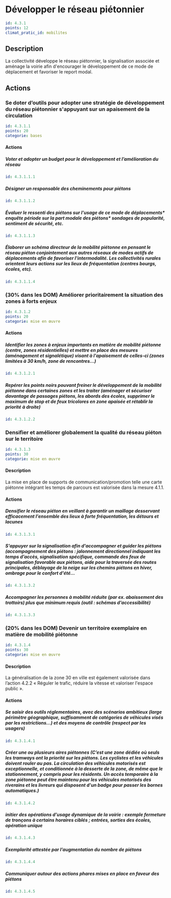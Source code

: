 # Développer le réseau piétonnier
```yaml
id: 4.3.1
points: 12
climat_pratic_id: mobilites
```
## Description
La collectivité développe le réseau piétonnier, la signalisation associée et aménage la voirie afin d'encourager le développement de ce mode de déplacement et favoriser le report modal.


## Actions
### Se doter d’outils pour adopter une stratégie de développement du réseau piétonnier s'appuyant sur un apaisement de la circulation
```yaml
id: 4.3.1.1
points: 20
categorie: bases
```
#### Actions
##### Voter et adopter un budget pour le développement et l’amélioration du réseau
```yaml
id: 4.3.1.1.1
```

##### Désigner un responsable des cheminements pour piétons
```yaml
id: 4.3.1.1.2
```

##### Évaluer le ressenti des piétons sur l'usage de ce mode de déplacements* enquête période sur la part modale des piétons* sondages de popularité, sentiment de sécurité, etc.
```yaml
id: 4.3.1.1.3
```

##### Élaborer un schéma directeur de la mobilité piétonne en pensant le réseau piéton conjointement aux autres réseaux de modes actifs de déplacements afin de favoriser l'intermodalité. Les collectivités rurales orientent leurs actions sur les lieux de fréquentation (centres bourgs, écoles, etc).
```yaml
id: 4.3.1.1.4
```


### (30% dans les DOM) Améliorer prioritairement la situation des zones à forts enjeux
```yaml
id: 4.3.1.2
points: 20
categorie: mise en œuvre
```
#### Actions
##### Identifier les zones à enjeux importants en matière de mobilité piétonne (centre, zones résidentielles) et mettre en place des mesures (aménagement et signalétique) visant à l'apaisement de celles-ci (zones limitées à 30 km/h, zone de rencontres…)
```yaml
id: 4.3.1.2.1
```

##### Repérer les points noirs pouvant freiner le développement de la mobilité piétonne dans certaines zones et les traiter (aménager et sécuriser davantage de passages piétons, les abords des écoles, supprimer le maximum de stop et de feux tricolores en zone apaisée et rétablir la priorité à droite)
```yaml
id: 4.3.1.2.2
```


### Densifier et améliorer globalement la qualité du réseau piéton sur le territoire
```yaml
id: 4.3.1.3
points: 30
categorie: mise en œuvre
```
#### Description
La mise en place de supports de communication/promotion telle une carte piétonne intégrant les temps de parcours est valorisée dans la mesure 4.1.1.

#### Actions
##### Densifier le réseau piéton en veillant à garantir un maillage desservant efficacement l'ensemble des lieux à forte fréquentation, les détours et lacunes
```yaml
id: 4.3.1.3.1
```

##### S'appuyer sur la signalisation afin d'accompagner et guider les piétons (accompagnement des piétons : jalonnement directionnel indiquant les temps d’accès, signalisation spécifique, commande des feux de signalisation favorable aux piétons, aide pour la traversée des routes principales, déblayage de la neige sur les chemins piétons en hiver, ombrage pour le confort d'été...
```yaml
id: 4.3.1.3.2
```

##### Accompagner les personnes à mobilité réduite (par ex. abaissement des trottoirs) plus que minimum requis (outil : schémas d'accessibilité)
```yaml
id: 4.3.1.3.3
```


### (20% dans les DOM) Devenir un territoire exemplaire en matière de mobilité piétonne
```yaml
id: 4.3.1.4
points: 30
categorie: mise en œuvre
```
#### Description
La généralisation de la zone 30 en ville est également valorisée dans l’action 4.2.2 « Réguler le trafic, réduire la vitesse et valoriser l'espace public ».

#### Actions
##### Se saisir des outils réglementaires, avec des scénarios ambitieux (large périmètre géographique, suffisamment de catégories de véhicules visés par les restrictions…) et des moyens de contrôle (respect par les usagers)
```yaml
id: 4.3.1.4.1
```

##### Créer une ou plusieurs aires piétonnes (C’est une zone dédiée où seuls les tramways ont la priorité sur les piétons. Les cyclistes et les véhicules doivent rouler au pas. La circulation des véhicules motorisés est exceptionnelle, et conditionnée à la desserte de la zone, de même que le stationnement, y compris pour les résidents. Un accès temporaire à la zone piétonne peut être maintenu pour les véhicules motorisés des riverains et les livreurs qui disposent d'un badge pour passer les bornes automatiques.)
```yaml
id: 4.3.1.4.2
```

##### initier des opérations d’usage dynamique de la voirie : exemple fermeture de tronçons à certains horaires ciblés ; entrées, sorties des écoles, opération  unique
```yaml
id: 4.3.1.4.3
```

##### Exemplarité attestée par l’augmentation du nombre de piétons
```yaml
id: 4.3.1.4.4
```

##### Communiquer autour des actions phares mises en place en faveur des piétons
```yaml
id: 4.3.1.4.5
```



